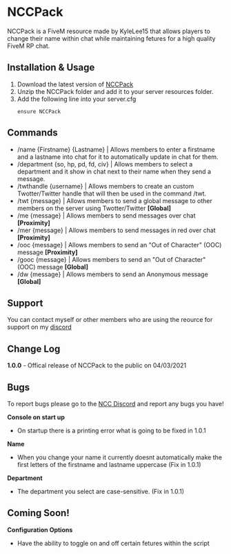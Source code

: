 # NCCPack
NCCPack is a FiveM resource made by KyleLee15 that allows players to change their name within chat while maintaining fetures for a high quality FiveM RP chat.

## Installation & Usage
1. Download the latest version of [NCCPack](https://github.com/KyleLee15/NCCPack/releases/tag/1.0.0)
2. Unzip the NCCPack folder and add it to your server resources folder.
3. Add the following line into your server.cfg
   ```
   ensure NCCPack
   ```
## Commands
* /name {Firstname} {Lastname} | Allows members to enter a firstname and a lastname into chat for it to automatically update in chat for them.
* /department {so, hp, pd, fd, civ} | Allows members to select a department and it show in chat next to their name when they send a message.
* /twthandle {username} | Allows members to create an custom Twotter/Twitter handle that will then be used in the command /twt.
* /twt {message} | Allows members to send a global message to other members on the server using Twotter/Twitter **[Global]**
* /me {message} | Allows members to send messages over chat **[Proximity]**
* /mer {message} | Allows members to send messages in red over chat **[Proximity]**
* /ooc {message} | Allows members to send an "Out of Character" (OOC) message **[Proximity]**
* /gooc {message} | Allows members to send an "Out of Character" (OOC) message **[Global]**
* /dw {message} | Allows members to send an Anonymous message **[Global]**

## Support
You can contact myself or other members who are using the reource for support on my [discord](https://bit.ly/KyleLee15)

## Change Log
**1.0.0** -
Offical release of NCCPack to the public on 04/03/2021

## Bugs
To report bugs please go to the [NCC Discord](https://bit.ly/KyleLee15) and report any bugs you have!

**Console on start up**
- On startup there is a printing error what is going to be fixed in 1.0.1

**Name**
- When you change your name it currently doesnt automatically make the first letters of the firstname and lastname uppercase (Fix in 1.0.1) 

**Department**
- The department you select are case-sensitive. (Fix in 1.0.1)

## Coming Soon!
**Configuration Options**
- Have the ability to toggle on and off certain fetures within the script

